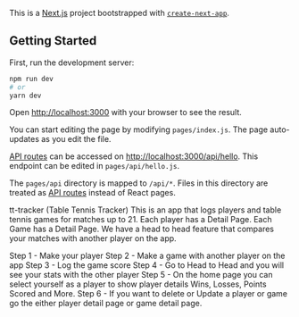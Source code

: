 This is a [Next.js](https://nextjs.org/) project bootstrapped with [`create-next-app`](https://github.com/vercel/next.js/tree/canary/packages/create-next-app).

## Getting Started

First, run the development server:

```bash
npm run dev
# or
yarn dev
```

Open [http://localhost:3000](http://localhost:3000) with your browser to see the result.

You can start editing the page by modifying `pages/index.js`. The page auto-updates as you edit the file.

[API routes](https://nextjs.org/docs/api-routes/introduction) can be accessed on [http://localhost:3000/api/hello](http://localhost:3000/api/hello). This endpoint can be edited in `pages/api/hello.js`.

The `pages/api` directory is mapped to `/api/*`. Files in this directory are treated as [API routes](https://nextjs.org/docs/api-routes/introduction) instead of React pages.

tt-tracker (Table Tennis Tracker) 
This is an app that logs players and table tennis games for matches up to 21. 
Each player has a Detail Page. Each Game has a Detail Page. 
We have a head to head feature that compares your matches with another player on the app. 


Step 1 - Make your player
Step 2 - Make a game with another player on the app
Step 3 - Log the game score
Step 4 - Go to Head to Head and you will see your stats with the other player
Step 5 - On the home page you can select yourself as a player to show player details Wins, Losses, Points Scored and More. 
Step 6 - If you want to delete or Update a player or game go the either player detail page or game detail page. 
